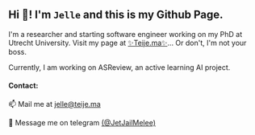 ## Hi 👋! I'm `Jelle` and this is my Github Page.

I'm a researcher and starting software engineer working on my PhD at Utrecht
University. Visit my page at [✨Teije.ma✨](https://teije.ma)... Or don't, I'm not
your boss.

Currently, I am working on ASReview, an active learning AI project.

#### Contact:
📫  Mail me at <jelle@teije.ma>

📲  Message me on telegram [(@JetJailMelee)](https://t.me/JetJailMelee)
